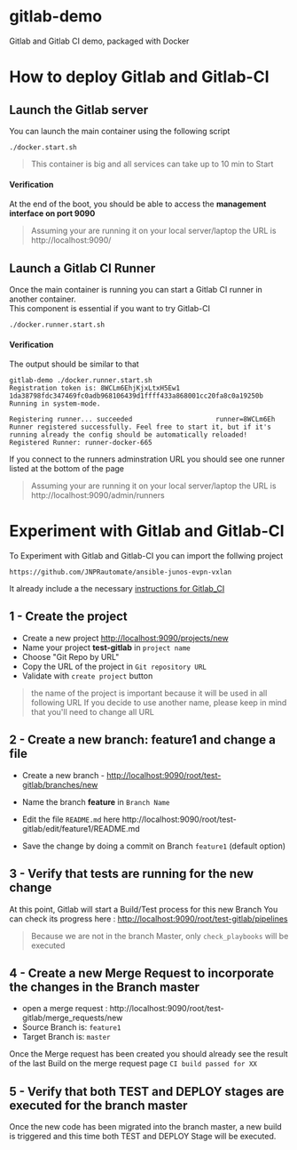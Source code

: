 # gitlab-demo
Gitlab and Gitlab CI demo, packaged with Docker

# How to deploy Gitlab and Gitlab-CI
## Launch the Gitlab server

You can launch the main container using the following script
```
./docker.start.sh
```
> This container is big and all services can take up to 10 min to Start

#### Verification
At the end of the boot, you should be able to access the **management interface on port 9090**
> Assuming your are running it on your local server/laptop the URL is http://localhost:9090/

## Launch a Gitlab CI Runner

Once the main container is running you can start a Gitlab CI runner in another container.  
This component is essential if you want to try Gitlab-CI
```
./docker.runner.start.sh
```

#### Verification

The output should be similar to that
```
gitlab-demo ./docker.runner.start.sh
Registration token is: 8WCLm6EhjKjxLtxH5Ew1
1da38798fdc347469fc0adb968106439d1ffff433a868001cc20fa8c0a19250b
Running in system-mode.

Registering runner... succeeded                     runner=8WCLm6Eh
Runner registered successfully. Feel free to start it, but if it's running already the config should be automatically reloaded!
Registered Runner: runner-docker-665
```

If you connect to the runners adminstration URL you should see one runner listed at the bottom of the page
> Assuming your are running it on your local server/laptop the URL is http://localhost:9090/admin/runners

# Experiment with Gitlab and Gitlab-CI

To Experiment with Gitlab and Gitlab-CI you can import the follwing project
```
https://github.com/JNPRautomate/ansible-junos-evpn-vxlan
```
It already include a the necessary [instructions for Gitlab_CI](https://github.com/JNPRAutomate/ansible-junos-evpn-vxlan/blob/master/.gitlab-ci.yml)

## 1 - Create the project
- Create a new project [http://localhost:9090/projects/new](http://localhost:9090/projects/new)
- Name your project **test-gitlab** in `project name`
- Choose "Git Repo by URL"
- Copy the URL of the project in `Git repository URL`
- Validate with `create project` button
> the name of the project is important because it will be used in all following URL
> If you decide to use another name, please keep in mind that you'll need to change all URL

## 2 - Create a new branch: feature1 and change a file
- Create a new branch - [http://localhost:9090/root/test-gitlab/branches/new](http://localhost:9090/root/test-gitlab/branches/new)
- Name the branch **feature** in `Branch Name`

- Edit the file `README.md` here http://localhost:9090/root/test-gitlab/edit/feature1/README.md
- Save the change by doing a commit on Branch `feature1` (default option)

## 3 - Verify that tests are running for the new change
At this point, Gitlab will start a Build/Test process for this new Branch
You can check its progress here : [http://localhost:9090/root/test-gitlab/pipelines](http://localhost:9090/root/test-gitlab/pipelines)
> Because we are not in the branch Master, only `check_playbooks` will be executed

## 4 - Create a new Merge Request to incorporate the changes in the Branch master
- open a merge request : http://localhost:9090/root/test-gitlab/merge_requests/new
 - Source Branch is: `feature1`
 - Target Branch is: `master`

Once the Merge request has been created you should already see the result of the last Build on the merge request page
`CI build passed for XX`

## 5 - Verify that both TEST and DEPLOY stages are executed for the branch master
Once the new code has been migrated into the branch master, a new build is triggered and this time both TEST and DEPLOY Stage will be executed.
